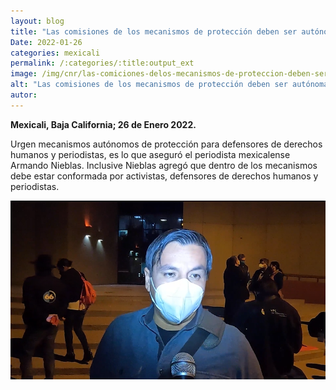 ```yaml
---
layout: blog
title: "Las comisiones de los mecanismos de protección deben ser autónomas"
Date: 2022-01-26
categories: mexicali
permalink: /:categories/:title:output_ext
image: /img/cnr/las-comiciones-delos-mecanismos-de-proteccion-deben-ser-autonomas.png
alt: "Las comisiones de los mecanismos de protección deben ser autónomas"
autor:
---
```


**Mexicali, Baja California; 26 de Enero 2022.** 

Urgen mecanismos autónomos de protección para defensores de derechos humanos y periodistas, es lo que aseguró el periodista mexicalense Armando Nieblas. Inclusive Nieblas agregó que dentro de los mecanismos debe estar conformada por activistas, defensores de derechos humanos y periodistas.

<div id="carouselExampleSlidesOnly" class="carousel slide" data-ride="carousel">
  <div class="carousel-inner">
    <div class="carousel-item active">
       <img class="d-block w-100" src="/img/cnr/las-comiciones-delos-mecanismos-de-proteccion-deben-ser-autonomas.png" loading="lazy"  alt="Las comisiones de los mecanismos de protección deben ser autónomas">
    </div>
  </div>
</div>